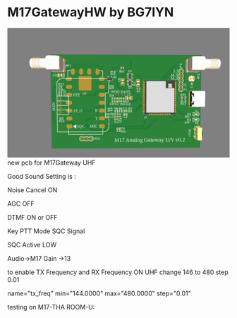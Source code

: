 # M17GatewayHW by BG7IYN
![image](https://github.com/jumbo5566/M17GatewayHW/blob/main/M17.png)
new pcb for M17Gateway UHF	

Good Sound Setting is :	

Noise Cancel ON	

AGC OFF	

DTMF ON or OFF 	

Key PTT Mode SQC Signal	

SQC Active LOW	

Audio->M17 Gain ->13	

to enable TX Frequency and RX Frequency ON UHF change 146 to 480 step 0.01

name="tx_freq" min="144.0000" max="480.0000" step="0.01"	

	
testing on M17-THA ROOM-U:	

